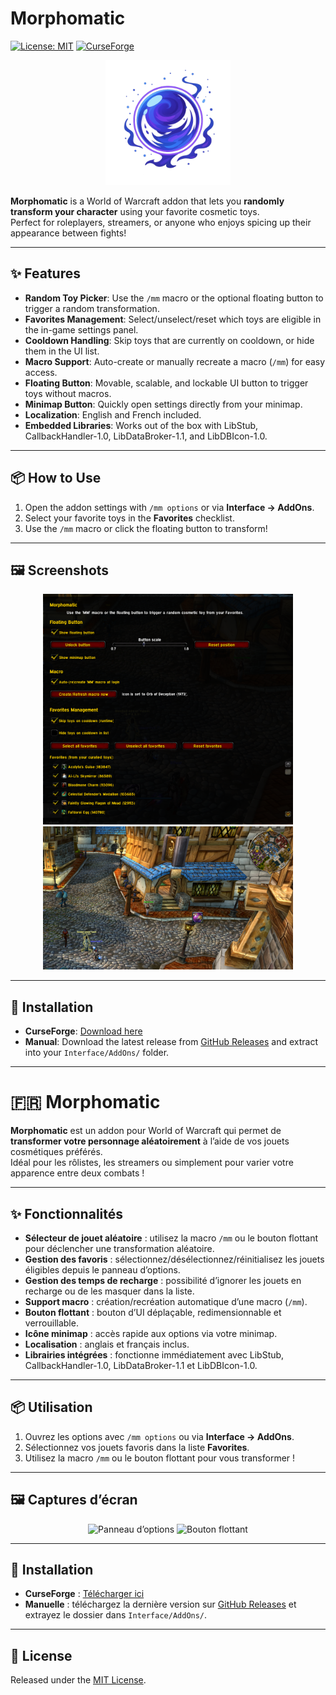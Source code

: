 # Morphomatic

[![License: MIT](https://img.shields.io/badge/License-MIT-yellow.svg)](LICENSE)
[![CurseForge](https://cf.way2muchnoise.eu/full_ADDON_ID_downloads.svg)](https://www.curseforge.com/wow/addons/morphomatic)


<p align="center">
  <img src="logo.png" alt="Morphomatic logo" width="200"/>
</p>

**Morphomatic** is a World of Warcraft addon that lets you **randomly transform your character** using your favorite cosmetic toys.  
Perfect for roleplayers, streamers, or anyone who enjoys spicing up their appearance between fights!

---

## ✨ Features
- **Random Toy Picker**: Use the `/mm` macro or the optional floating button to trigger a random transformation.  
- **Favorites Management**: Select/unselect/reset which toys are eligible in the in-game settings panel.  
- **Cooldown Handling**: Skip toys that are currently on cooldown, or hide them in the UI list.  
- **Macro Support**: Auto-create or manually recreate a macro (`/mm`) for easy access.  
- **Floating Button**: Movable, scalable, and lockable UI button to trigger toys without macros.  
- **Minimap Button**: Quickly open settings directly from your minimap.  
- **Localization**: English and French included.  
- **Embedded Libraries**: Works out of the box with LibStub, CallbackHandler-1.0, LibDataBroker-1.1, and LibDBIcon-1.0.  

---

## 📦 How to Use
1. Open the addon settings with `/mm options` or via **Interface → AddOns**.  
2. Select your favorite toys in the **Favorites** checklist.  
3. Use the `/mm` macro or click the floating button to transform!  

---

## 🖼 Screenshots

<p align="center">
  <img src="screenshots/options.png" alt="Options panel" width="400"/>
  <img src="screenshots/floating-button.png" alt="Floating button" width="400"/>
</p>

---

## 🔧 Installation

- **CurseForge**: [Download here](https://www.curseforge.com/wow/addons/morphomatic)  
- **Manual**: Download the latest release from [GitHub Releases](https://github.com/your-username/Morphomatic/releases) and extract into your `Interface/AddOns/` folder.

---

# 🇫🇷 Morphomatic

**Morphomatic** est un addon pour World of Warcraft qui permet de **transformer votre personnage aléatoirement** à l’aide de vos jouets cosmétiques préférés.  
Idéal pour les rôlistes, les streamers ou simplement pour varier votre apparence entre deux combats !

---

## ✨ Fonctionnalités
- **Sélecteur de jouet aléatoire** : utilisez la macro `/mm` ou le bouton flottant pour déclencher une transformation aléatoire.  
- **Gestion des favoris** : sélectionnez/désélectionnez/réinitialisez les jouets éligibles depuis le panneau d’options.  
- **Gestion des temps de recharge** : possibilité d’ignorer les jouets en recharge ou de les masquer dans la liste.  
- **Support macro** : création/recréation automatique d’une macro (`/mm`).  
- **Bouton flottant** : bouton d’UI déplaçable, redimensionnable et verrouillable.  
- **Icône minimap** : accès rapide aux options via votre minimap.  
- **Localisation** : anglais et français inclus.  
- **Librairies intégrées** : fonctionne immédiatement avec LibStub, CallbackHandler-1.0, LibDataBroker-1.1 et LibDBIcon-1.0.  

---

## 📦 Utilisation
1. Ouvrez les options avec `/mm options` ou via **Interface → AddOns**.  
2. Sélectionnez vos jouets favoris dans la liste **Favorites**.  
3. Utilisez la macro `/mm` ou le bouton flottant pour vous transformer !  

---

## 🖼 Captures d’écran

<p align="center">
  <img src="screenshots/options_fr.png" alt="Panneau d’options" width="400"/>
  <img src="screenshots/floating-button_fr.png" alt="Bouton flottant" width="400"/>
</p>

---

## 🔧 Installation

- **CurseForge** : [Télécharger ici](https://www.curseforge.com/wow/addons/morphomatic)  
- **Manuelle** : téléchargez la dernière version sur [GitHub Releases](https://github.com/eyolas/Morphomatic/releases) et extrayez le dossier dans `Interface/AddOns/`.

---

## 📜 License

Released under the [MIT License](LICENSE).
